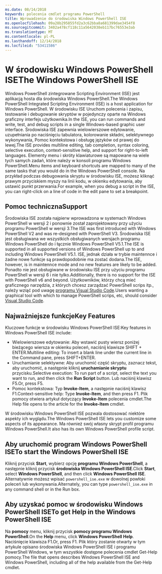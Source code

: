 ```yaml
---
ms.date: 08/14/2018
keywords: polecenia cmdlet programu PowerShell
title: Wprowadzenie do środowiska Windows PowerShell ISE
ms.openlocfilehash: 09a28b295855fd2a3c62bba8a681399dae3454f8
ms.sourcegitcommit: 3402a478cf118c11a5642038eb117bc76553e3ab
ms.translationtype: MT
ms.contentlocale: pl-PL
ms.lasthandoff: 12/14/2018
ms.locfileid: "53411586"
---
```

# <a name="the-windows-powershell-ise"></a><span data-ttu-id="be81b-103">W środowisku Windows PowerShell ISE</span><span class="sxs-lookup"><span data-stu-id="be81b-103">The Windows PowerShell ISE</span></span>

<span data-ttu-id="be81b-104">Windows PowerShell zintegrowane Scripting Environment (ISE) jest aplikacją hosta dla środowiska Windows PowerShell.</span><span class="sxs-lookup"><span data-stu-id="be81b-104">The Windows PowerShell Integrated Scripting Environment (ISE) is a host application for Windows PowerShell.</span></span> <span data-ttu-id="be81b-105">W środowisku ISE Uruchom polecenia i zapisu, testowanie i debugowanie skryptów w pojedynczy oparte na Windows graficzny interfejs użytkownika.</span><span class="sxs-lookup"><span data-stu-id="be81b-105">In the ISE, you can run commands and write, test, and debug scripts in a single Windows-based graphic user interface.</span></span> <span data-ttu-id="be81b-106">Środowiska ISE zapewnia wielowierszowe edytowanie, uzupełniania po naciśnięciu tabulatora, kolorowanie składni, selektywnego wykonywania, Pomoc kontekstowa i obsługę języków od prawej do lewej.</span><span class="sxs-lookup"><span data-stu-id="be81b-106">The ISE provides multiline editing, tab completion, syntax coloring, selective execution, context-sensitive help, and support for right-to-left languages.</span></span> <span data-ttu-id="be81b-107">Elementy menu i skróty klawiaturowe są mapowane na wiele tych samych zadań, które należy w konsoli programu Windows PowerShell.</span><span class="sxs-lookup"><span data-stu-id="be81b-107">Menu items and keyboard shortcuts are mapped to many of the same tasks that you would do in the Windows PowerShell console.</span></span> <span data-ttu-id="be81b-108">Na przykład podczas debugowania skryptu w środowisku ISE, możesz kliknąć prawym przyciskiem myszy na linii kodu, w okienku edytowania, aby ustawić punkt przerwania.</span><span class="sxs-lookup"><span data-stu-id="be81b-108">For example, when you debug a script in the ISE, you can right-click on a line of code in the edit pane to set a breakpoint.</span></span>

## <a name="support"></a><span data-ttu-id="be81b-109">Pomoc techniczna</span><span class="sxs-lookup"><span data-stu-id="be81b-109">Support</span></span>

<span data-ttu-id="be81b-110">Środowiska ISE została najpierw wprowadzona w systemach Windows PowerShell w wersji 2 i ponownie został zaprojektowany przy użyciu programu PowerShell w wersji 3.</span><span class="sxs-lookup"><span data-stu-id="be81b-110">The ISE was first introduced with Windows PowerShell V2 and was re-designed with PowerShell V3.</span></span> <span data-ttu-id="be81b-111">Środowiska ISE jest obsługiwana we wszystkich obsługiwanych wersjach programu Windows PowerShell do i łącznie Windows PowerShell V5.1.</span><span class="sxs-lookup"><span data-stu-id="be81b-111">The ISE is supported in all supported versions of Windows PowerShell up to and including Windows PowerShell V5.1.</span></span> <span data-ttu-id="be81b-112">ISE, jednak działa w trybie maintennce i żadne nowe funkcje są prawdopodobnie ma zostać dodana.</span><span class="sxs-lookup"><span data-stu-id="be81b-112">The ISE, however, is in maintennce mode and no new features are likely to be added.</span></span>
<span data-ttu-id="be81b-113">Ponadto nie jest obsługiwane w środowisku ISE przy użyciu programu PowerShell w wersji 6 i nie tylko.</span><span class="sxs-lookup"><span data-stu-id="be81b-113">Additionally, there is no support for the ISE with PowerShell v6 and beyond.</span></span> <span data-ttu-id="be81b-114">Użytkowników, którzy chcą mieć graficznego narzędzia, z których chcesz zarządzać PowerShell scrips itp., należy wziąć pod uwagę [programu Visual Studio Code](https://code.visualstudio.com/).</span><span class="sxs-lookup"><span data-stu-id="be81b-114">Users wanting a graphical tool with which to manage PowerShell scrips, etc, should consider [Visual Studio Code](https://code.visualstudio.com/).</span></span>

## <a name="key-features"></a><span data-ttu-id="be81b-115">Najważniejsze funkcje</span><span class="sxs-lookup"><span data-stu-id="be81b-115">Key Features</span></span>

<span data-ttu-id="be81b-116">Kluczowe funkcje w środowisku Windows PowerShell ISE:</span><span class="sxs-lookup"><span data-stu-id="be81b-116">Key features in Windows PowerShell ISE include:</span></span>

- <span data-ttu-id="be81b-117">Wielowierszowe edytowanie: Aby wstawić pusty wiersz poniżej bieżącego wiersza w okienku poleceń, naciśnij klawisze SHIFT + ENTER.</span><span class="sxs-lookup"><span data-stu-id="be81b-117">Multiline editing: To insert a blank line under the current line in the Command pane, press SHIFT+ENTER.</span></span>
- <span data-ttu-id="be81b-118">Uruchamianie selektywne: Aby uruchomić część skryptu, zaznacz tekst, aby uruchomić, a następnie kliknij **uruchamianie skryptu** przycisku.</span><span class="sxs-lookup"><span data-stu-id="be81b-118">Selective execution: To run part of a script, select the text you want to run, and then click the **Run Script** button.</span></span> <span data-ttu-id="be81b-119">Lub naciśnij klawisz F5.</span><span class="sxs-lookup"><span data-stu-id="be81b-119">Or, press F5.</span></span>
- <span data-ttu-id="be81b-120">Pomoc kontekstowa: Typ **Invoke-Item**, a następnie naciśnij klawisz F1.</span><span class="sxs-lookup"><span data-stu-id="be81b-120">Context-sensitive help: Type **Invoke-Item**, and then press F1.</span></span> <span data-ttu-id="be81b-121">Plik pomocy otwiera artykuł dotyczący **Invoke-Item** polecenia cmdlet.</span><span class="sxs-lookup"><span data-stu-id="be81b-121">The Help file opens to the article for the **Invoke-Item** cmdlet.</span></span>

<span data-ttu-id="be81b-122">W środowisku Windows PowerShell ISE pozwala dostosować niektóre aspekty ich wyglądu.</span><span class="sxs-lookup"><span data-stu-id="be81b-122">The Windows PowerShell ISE lets you customize some aspects of its appearance.</span></span> <span data-ttu-id="be81b-123">Ma również swój własny skrypt profil programu Windows PowerShell.</span><span class="sxs-lookup"><span data-stu-id="be81b-123">It also has its own Windows PowerShell profile script.</span></span>

## <a name="to-start-the-windows-powershell-ise"></a><span data-ttu-id="be81b-124">Aby uruchomić program Windows PowerShell ISE</span><span class="sxs-lookup"><span data-stu-id="be81b-124">To start the Windows PowerShell ISE</span></span>

<span data-ttu-id="be81b-125">Kliknij przycisk **Start**, wybierz opcję **programu Windows PowerShell**, a następnie kliknij przycisk **środowiska Windows PowerShell ISE**.</span><span class="sxs-lookup"><span data-stu-id="be81b-125">Click **Start**, select **Windows PowerShell**, and then click **Windows PowerShell ISE**.</span></span>
<span data-ttu-id="be81b-126">Alternatywnie możesz wpisać `powershell_ise.exe` w dowolnej powłoki poleceń lub wykonywania.</span><span class="sxs-lookup"><span data-stu-id="be81b-126">Alternately, you can type `powershell_ise.exe` in any command shell or in the Run box.</span></span>

## <a name="to-get-help-in-the-windows-powershell-ise"></a><span data-ttu-id="be81b-127">Aby uzyskać pomoc w środowisku Windows PowerShell ISE</span><span class="sxs-lookup"><span data-stu-id="be81b-127">To get Help in the Windows PowerShell ISE</span></span>

<span data-ttu-id="be81b-128">Na **pomocy** menu, kliknij przycisk **pomocy programu Windows PowerShell**.</span><span class="sxs-lookup"><span data-stu-id="be81b-128">On the **Help** menu, click **Windows PowerShell Help**.</span></span> <span data-ttu-id="be81b-129">Naciśnięcie klawisza F1.</span><span class="sxs-lookup"><span data-stu-id="be81b-129">Or, press F1.</span></span> <span data-ttu-id="be81b-130">Plik który zostanie otwarty w tym artykule opisano środowiska Windows PowerShell ISE i programu PowerShell Windows, w tym wszystkie dostępne polecenia cmdlet Get-Help pomocy.</span><span class="sxs-lookup"><span data-stu-id="be81b-130">The file that opens describes Windows PowerShell ISE and Windows PowerShell, including all of the help available from the Get-Help cmdlet.</span></span>
